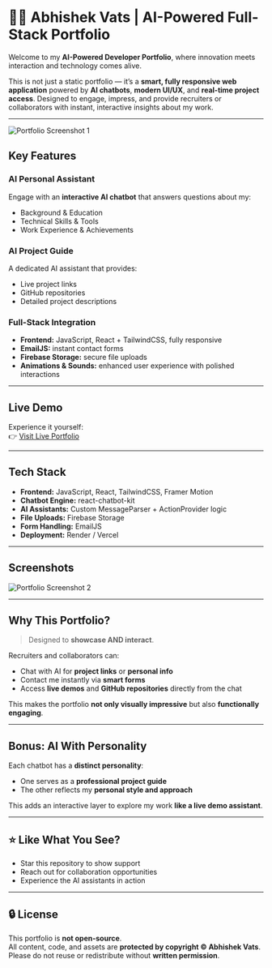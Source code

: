 # 👨‍💻 Abhishek Vats | AI-Powered Full-Stack Portfolio

Welcome to my **AI-Powered Developer Portfolio**, where innovation meets interaction and technology comes alive.  

This is not just a static portfolio — it’s a **smart, fully responsive web application** powered by **AI chatbots**, **modern UI/UX**, and **real-time project access**. Designed to engage, impress, and provide recruiters or collaborators with instant, interactive insights about my work.

---

![Portfolio Screenshot 1](https://github.com/user-attachments/assets/683aa960-d4ea-4e5b-b356-4ff95233798e)

##  Key Features

### AI Personal Assistant
Engage with an **interactive AI chatbot** that answers questions about my:
- Background & Education  
- Technical Skills & Tools  
- Work Experience & Achievements  

### AI Project Guide
A dedicated AI assistant that provides:
- Live project links  
- GitHub repositories  
- Detailed project descriptions  

### Full-Stack Integration
- **Frontend:** JavaScript, React + TailwindCSS, fully responsive  
- **EmailJS:** instant contact forms  
- **Firebase Storage:** secure file uploads  
- **Animations & Sounds:** enhanced user experience with polished interactions  

---

## Live Demo

Experience it yourself:  
👉 [Visit Live Portfolio](https://abhishekai.onrender.com/)

---

## Tech Stack

- **Frontend:** JavaScript, React, TailwindCSS, Framer Motion  
- **Chatbot Engine:** react-chatbot-kit  
- **AI Assistants:** Custom MessageParser + ActionProvider logic  
- **File Uploads:** Firebase Storage  
- **Form Handling:** EmailJS  
- **Deployment:** Render / Vercel  

---

## Screenshots

![Portfolio Screenshot 2](https://github.com/user-attachments/assets/269964eb-8bed-4c82-be59-61e99f3f6ac7)  

---

## Why This Portfolio?

> Designed to **showcase AND interact**.

Recruiters and collaborators can:
- Chat with AI for **project links** or **personal info**  
- Contact me instantly via **smart forms**  
- Access **live demos** and **GitHub repositories** directly from the chat  

This makes the portfolio **not only visually impressive** but also **functionally engaging**.

---

## Bonus: AI With Personality

Each chatbot has a **distinct personality**:  
- One serves as a **professional project guide**  
- The other reflects my **personal style and approach**  

This adds an interactive layer to explore my work **like a live demo assistant**.

---

## ⭐ Like What You See?

- Star this repository to show support  
- Reach out for collaboration opportunities  
- Experience the AI assistants in action  

---

## 🔒 License

This portfolio is **not open-source**.  
All content, code, and assets are **protected by copyright © Abhishek Vats**.  
Please do not reuse or redistribute without **written permission**.
